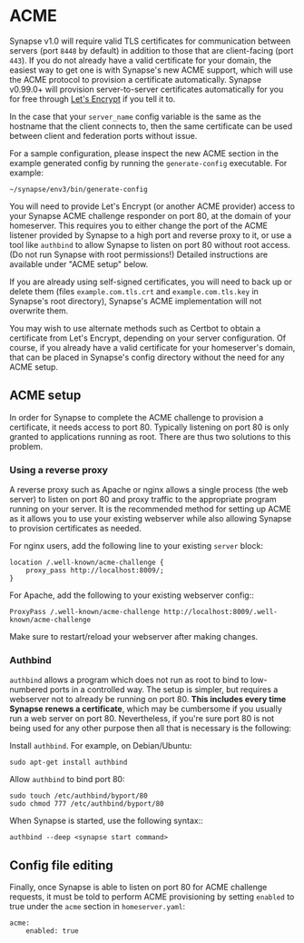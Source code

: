 # ACME

Synapse v1.0 will require valid TLS certificates for communication between
servers (port `8448` by default) in addition to those that are client-facing
(port `443`). If you do not already have a valid certificate for your domain,
the easiest way to get one is with Synapse's new ACME support, which will use
the ACME protocol to provision a certificate automatically. Synapse v0.99.0+
will provision server-to-server certificates automatically for you for free
through [Let's Encrypt](https://letsencrypt.org/) if you tell it to.

In the case that your `server_name` config variable is the same as
the hostname that the client connects to, then the same certificate can be
used between client and federation ports without issue. 

For a sample configuration, please inspect the new ACME section in the example
generated config by running the `generate-config` executable. For example:

```
~/synapse/env3/bin/generate-config
```

You will need to provide Let's Encrypt (or another ACME provider) access to
your Synapse ACME challenge responder on port 80, at the domain of your
homeserver. This requires you to either change the port of the ACME listener
provided by Synapse to a high port and reverse proxy to it, or use a tool
like `authbind` to allow Synapse to listen on port 80 without root access.
(Do not run Synapse with root permissions!) Detailed instructions are
available under "ACME setup" below.

If you are already using self-signed certificates, you will need to back up
or delete them (files `example.com.tls.crt` and `example.com.tls.key` in
Synapse's root directory), Synapse's ACME implementation will not overwrite
them.

You may wish to use alternate methods such as Certbot to obtain a certificate
from Let's Encrypt, depending on your server configuration. Of course, if you
already have a valid certificate for your homeserver's domain, that can be
placed in Synapse's config directory without the need for any ACME setup.

## ACME setup


In order for Synapse to complete the ACME challenge to provision a
certificate, it needs access to port 80. Typically listening on port 80 is
only granted to applications running as root. There are thus two solutions to
this problem.

### Using a reverse proxy

A reverse proxy such as Apache or nginx allows a single process (the web
server) to listen on port 80 and proxy traffic to the appropriate program
running on your server. It is the recommended method for setting up ACME as
it allows you to use your existing webserver while also allowing Synapse to
provision certificates as needed.

For nginx users, add the following line to your existing `server` block:

```
location /.well-known/acme-challenge {
    proxy_pass http://localhost:8009/;
}
```

For Apache, add the following to your existing webserver config::

```
ProxyPass /.well-known/acme-challenge http://localhost:8009/.well-known/acme-challenge
```

Make sure to restart/reload your webserver after making changes.


### Authbind

`authbind` allows a program which does not run as root to bind to
low-numbered ports in a controlled way. The setup is simpler, but requires a
webserver not to already be running on port 80. **This includes every time
Synapse renews a certificate**, which may be cumbersome if you usually run a
web server on port 80. Nevertheless, if you're sure port 80 is not being used
for any other purpose then all that is necessary is the following:

Install `authbind`. For example, on Debian/Ubuntu:

```
sudo apt-get install authbind
```

Allow `authbind` to bind port 80:

```
sudo touch /etc/authbind/byport/80
sudo chmod 777 /etc/authbind/byport/80
```

When Synapse is started, use the following syntax::

```
authbind --deep <synapse start command>
```

## Config file editing

Finally, once Synapse is able to listen on port 80 for ACME challenge
requests, it must be told to perform ACME provisioning by setting `enabled`
to true under the `acme` section in `homeserver.yaml`:

```
acme:
    enabled: true
```